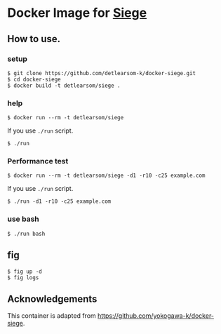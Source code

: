 Docker Image for [Siege](http://www.joedog.org/siege-home/)
====

How to use.
----

### setup

```console
$ git clone https://github.com/detlearsom-k/docker-siege.git
$ cd docker-siege
$ docker build -t detlearsom/siege .
```

### help

```console
$ docker run --rm -t detlearsom/siege
```

If you use `./run` script.

```console
$ ./run
```

### Performance test

```console
$ docker run --rm -t detlearsom/siege -d1 -r10 -c25 example.com
```

If you use `./run` script.

```console
$ ./run -d1 -r10 -c25 example.com
```

### use bash

```console
$ ./run bash
```

fig
----

```console
$ fig up -d
$ fig logs
```


## Acknowledgements

This container is adapted from <https://github.com/yokogawa-k/docker-siege>.


